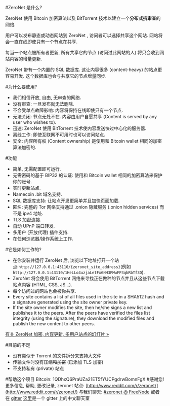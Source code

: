#ZeroNet 是什么?

ZeroNet 使用 Bitcoin 加密算法以及 BitTorrent 技术以建立一个**分布式抗审查**的网络.

用户可以发布静态或动态网站到 ZeroNet , 访问者可以选择共享这个网站. 网站将会一直在线即使只有一个节点在共享.

每当一个站点被所有者更新, 所有共享它的节点 (访问过此网站的人) 将只会收到网站内容的增量更新.

ZeroNet 带有一个内置的 SQL 数据库. 这让内容很多 (content-heavy) 的站点更容易开发. 这个数据库也会与共享它的节点增量同步.

#为什么要使用?

  * 我们相信开放, 自由, 无审查的网络.
  * 没有审查: 一旦发布就无法删除.
  * 不会受单点故障影响: 内容将保持在线即使只有一个节点.
  * 无法关闭: 节点无处不在. 内容由用户自愿共享 (Content is served by any user who wishes to).
  * 迅速: ZeroNet 使用 BitTorrent 技术使内容发送快过中心化的服务器.
  * 离线工作: 即使互联网不可用时也可以访问站点.
  * 安全: 内容所有权 (Content ownership) 是使用和 Bitcoin wallet 相同的加密算法加密的.

#功能

  * 简单, 无需配置即可运行.
  * 无需密码的基于 BIP32 的认证: 使用和 Bitcoin wallet 相同的加密算法来保护你的账号.
  * 实时更新站点.
  * Namecoin .bit 域名支持.
  * SQL 数据库支持: 让站点开发更简单并且加快页面加载.
  * 匿名: 完整的 Tor 网络支持通过 .onion 隐藏服务 (.onion hidden services) 而不是 ipv4 地址.
  * TLS 加密连接.
  * 自动 UPnP 端口转发.
  * 多用户 (开放代理) 插件支持.
  * 在任何浏览器/操作系统上工作.

#它是如何工作的?

  * 在你安装并运行 ZeroNet 后, 浏览以下地址打开一个站点:` http://127.0.0.1:43110/{zeronet_site_address} `(例如` http://127.0.0.1:43110/1HeLLo4uzjaLetFx6NH3PMwFP3qbRbTf3D`).
  * ZeroNet 将会使用 BitTorrent 网络来寻找正在做种的节点并且从这些节点下载站点内容 (HTML, CSS, JS...).
  * 每个访问过的网站也会被你共享.
  * Every site contains a list of all files used in the site in a SHA512 hash and a signature generated using the site owner private key.
  * If the site owner modifies the site, then he/she signs a new list and publishes it to the peers. After the peers have verified the files list integrity (using the signature), they download the modified files and publish the new content to other peers.

[有关 ZeroNet 加密, 内容更新, 多用户站点的幻灯片 »](https://docs.google.com/presentation/d/1_2qK1IuOKJ51pgBvllZ9Yu7Au2l551t3XBgyTSvilew/pub?start=false&loop=false&delayms=3000)

#目前的不足
  * 没有类似于 Torrent 的文件拆分来支持大文件
  * 传输文件时没有压缩~~和加密~~ (已添加 TLS 加密)
  * 不支持私有 (private) 站点

#帮助这个项目
    Bitcoin: 1QDhxQ6PraUZa21ET5fYUCPgdrwBomnFgX
#感谢您!
更多信息, 帮助, 更改记录, zeronet 站点: [http://www.reddit.com/r/zeronet/](http://www.reddit.com/r/zeronet/)
与我们聊天: [#zeronet @ FreeNode](https://kiwiirc.com/client/irc.freenode.net/zeronet) 或者在 [gitter](https://gitter.im/HelloZeroNet/ZeroNet)
[这里](https://gitter.im/ZeroNet-zh/Lobby)是一个 gitter 上的中文聊天室